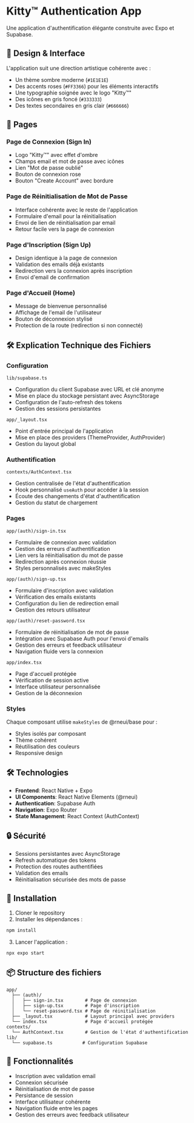 # Kitty™ Authentication App

Une application d'authentification élégante construite avec Expo et Supabase.

## 🎨 Design & Interface

L'application suit une direction artistique cohérente avec :
- Un thème sombre moderne (`#1E1E1E`)
- Des accents roses (`#FF3366`) pour les éléments interactifs
- Une typographie soignée avec le logo "Kitty™"
- Des icônes en gris foncé (`#333333`)
- Des textes secondaires en gris clair (`#666666`)

## 📱 Pages

### Page de Connexion (Sign In)
- Logo "Kitty™" avec effet d'ombre
- Champs email et mot de passe avec icônes
- Lien "Mot de passe oublié"
- Bouton de connexion rose
- Bouton "Create Account" avec bordure

### Page de Réinitialisation de Mot de Passe
- Interface cohérente avec le reste de l'application
- Formulaire d'email pour la réinitialisation
- Envoi de lien de réinitialisation par email
- Retour facile vers la page de connexion

### Page d'Inscription (Sign Up)
- Design identique à la page de connexion
- Validation des emails déjà existants
- Redirection vers la connexion après inscription
- Envoi d'email de confirmation

### Page d'Accueil (Home)
- Message de bienvenue personnalisé
- Affichage de l'email de l'utilisateur
- Bouton de déconnexion stylisé
- Protection de la route (redirection si non connecté)

## 🛠 Explication Technique des Fichiers

### Configuration
`lib/supabase.ts`
- Configuration du client Supabase avec URL et clé anonyme
- Mise en place du stockage persistant avec AsyncStorage
- Configuration de l'auto-refresh des tokens
- Gestion des sessions persistantes

`app/_layout.tsx`
- Point d'entrée principal de l'application
- Mise en place des providers (ThemeProvider, AuthProvider)
- Gestion du layout global

### Authentification
`contexts/AuthContext.tsx`
- Gestion centralisée de l'état d'authentification
- Hook personnalisé `useAuth` pour accéder à la session
- Écoute des changements d'état d'authentification
- Gestion du statut de chargement

### Pages
`app/(auth)/sign-in.tsx`
- Formulaire de connexion avec validation
- Gestion des erreurs d'authentification
- Lien vers la réinitialisation du mot de passe
- Redirection après connexion réussie
- Styles personnalisés avec makeStyles

`app/(auth)/sign-up.tsx`
- Formulaire d'inscription avec validation
- Vérification des emails existants
- Configuration du lien de redirection email
- Gestion des retours utilisateur

`app/(auth)/reset-password.tsx`
- Formulaire de réinitialisation de mot de passe
- Intégration avec Supabase Auth pour l'envoi d'emails
- Gestion des erreurs et feedback utilisateur
- Navigation fluide vers la connexion

`app/index.tsx`
- Page d'accueil protégée
- Vérification de session active
- Interface utilisateur personnalisée
- Gestion de la déconnexion

### Styles
Chaque composant utilise `makeStyles` de @rneui/base pour :
- Styles isolés par composant
- Thème cohérent
- Réutilisation des couleurs
- Responsive design

## 🛠 Technologies

- **Frontend**: React Native + Expo
- **UI Components**: React Native Elements (@rneui)
- **Authentication**: Supabase Auth
- **Navigation**: Expo Router
- **State Management**: React Context (AuthContext)

## 🔒 Sécurité

- Sessions persistantes avec AsyncStorage
- Refresh automatique des tokens
- Protection des routes authentifiées
- Validation des emails
- Réinitialisation sécurisée des mots de passe

## 🚀 Installation

1. Cloner le repository
2. Installer les dépendances :
```bash
npm install
```

3. Lancer l'application :
```bash
npx expo start
```

## 📦 Structure des fichiers

```
app/
  ├── (auth)/
  │   ├── sign-in.tsx        # Page de connexion
  │   ├── sign-up.tsx        # Page d'inscription
  │   └── reset-password.tsx # Page de réinitialisation
  ├── _layout.tsx            # Layout principal avec providers
  └── index.tsx              # Page d'accueil protégée
contexts/
  └── AuthContext.tsx        # Gestion de l'état d'authentification
lib/
  └── supabase.ts           # Configuration Supabase
```

## 🎯 Fonctionnalités

- Inscription avec validation email
- Connexion sécurisée
- Réinitialisation de mot de passe
- Persistance de session
- Interface utilisateur cohérente
- Navigation fluide entre les pages
- Gestion des erreurs avec feedback utilisateur
